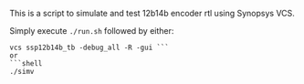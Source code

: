 This is a script to simulate and test 12b14b encoder rtl using Synopsys VCS.

Simply execute ```./run.sh``` followed by either:
```shell
vcs ssp12b14b_tb -debug_all -R -gui ```
or
```shell
./simv
```
